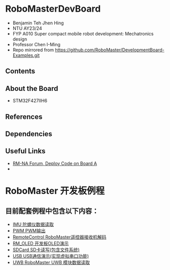 # RoboMasterDevBoard
- Benjamin Teh Jhen Hing
- NTU AY23/24
- FYP A010 Super compact mobile robot development: Mechatronics design
- Professor Chen I-Ming  
- Repo mirrored from https://github.com/RoboMaster/DevelopmentBoard-Examples.git

## Contents
## About the Board
- STM32F427IIH6
## References
## Dependencies
## Useful Links
- [RM-NA Forum, Deploy Code on Board A](https://forums.robomasterna.com/t/how-to-write-and-deploy-code-to-the-development-board-type-a/91/2)
- 

RoboMaster 开发板例程
====================


目前配套例程中包含以下内容：
-------------------------

* [IMU 陀螺仪数据读取](https://github.com/RoboMaster/DevelopmentBoard-Examples/tree/master/Imu)
* [PWM PWM输出](https://github.com/RoboMaster/DevelopmentBoard-Examples/tree/master/PWM)
* [RemoteControl RoboMaster遥控器接收机解码](https://github.com/RoboMaster/DevelopmentBoard-Examples/tree/master/RemoteControl)
* [RM_OLED 开发板OLED演示](https://github.com/RoboMaster/DevelopmentBoard-Examples/tree/master/RM_OLED)
* [SDCard SD卡读写(包含文件系统)](https://github.com/RoboMaster/DevelopmentBoard-Examples/tree/master/SDCard)
* [USB  USB通信演示(实现虚拟串口功能)](https://github.com/RoboMaster/DevelopmentBoard-Examples/tree/master/USB)
* [UWB  RoboMaster UWB 模块数据读取](https://github.com/RoboMaster/DevelopmentBoard-Examples/tree/master/UWB)
